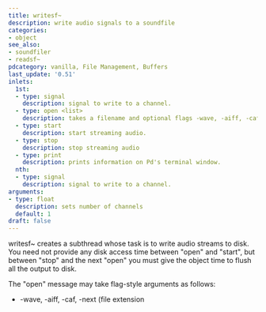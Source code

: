 ```yaml
---
title: writesf~
description: write audio signals to a soundfile
categories:
- object
see_also:
- soundfiler
- readsf~
pdcategory: vanilla, File Management, Buffers
last_update: '0.51'
inlets:
  1st:
  - type: signal
    description: signal to write to a channel.
  - type: open <list>
    description: takes a filename and optional flags -wave, -aiff, -caf, -next, - big, -little, -bytes <float>, -rate <float>
  - type: start
    description: start streaming audio.
  - type: stop
    description: stop streaming audio
  - type: print
    description: prints information on Pd's terminal window.
  nth:
  - type: signal
    description: signal to write to a channel.
arguments:
- type: float
  description: sets number of channels
  default: 1
draft: false
---
```

writesf~ creates a subthread whose task is to write audio streams to disk. You need not provide any disk access time between "open" and "start", but between "stop" and the next "open" you must give the object time to flush all the output to disk.

The "open" message may take flag-style arguments as follows:

- -wave, -aiff, -caf, -next (file extension
